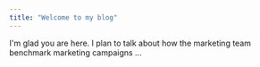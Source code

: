 ```yaml
---
title: "Welcome to my blog"
---
```


I'm glad you are here. I plan to talk about how the marketing team benchmark marketing campaigns ...
